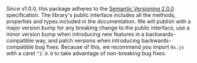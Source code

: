 Since v1.0.0, this package adheres to the [Semantic Versioning 2.0.0](http://semver.org/) specification. The library's public interface includes all the methods, properties and types included in the documentation. We will publish with a major version bump for any breaking change to the public interface, use a minor version bump when introducing new features in a backwards-compatible way, and patch versions when introducing backwards-compatible bug fixes. Because of this, we recommend you import `0x.js` with a caret `^2.0.0` to take advantage of non-breaking bug fixes.

